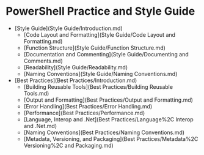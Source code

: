 PowerShell Practice and Style Guide
===================================

* [Style Guide](Style Guide/Introduction.md)
  * [Code Layout and Formatting](Style Guide/Code Layout and Formatting.md)
  * [Function Structure](Style Guide/Function Structure.md)
  * [Documentation and Commenting](Style Guide/Documenting and Comments.md)
  * [Readability](Style Guide/Readability.md)
  * [Naming Conventions](Style Guide/Naming Conventions.md)
* [Best Practices](Best Practices/Introduction.md)
  * [Building Reusable Tools](Best Practices/Building Reusable Tools.md)
  * [Output and Formatting](Best Practices/Output and Formatting.md)
  * [Error Handling](Best Practices/Error Handling.md)
  * [Performance](Best Practices/Performance.md)
  * [Language, Interop and .Net](Best Practices/Language%2C Interop and .Net.md)
  * [Naming Conventions](Best Practices/Naming Conventions.md)
  * [Metadata, Versioning, and Packaging](Best Practices/Metadata%2C Versioning%2C and Packaging.md)
